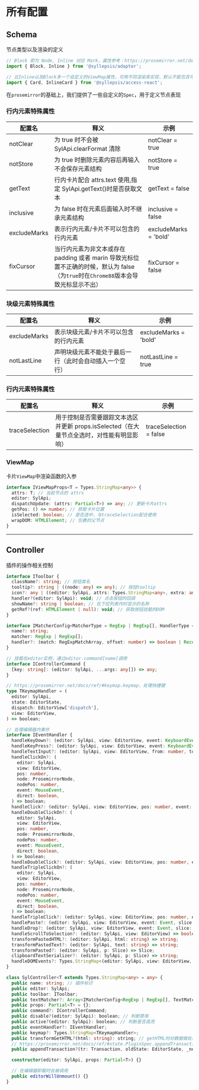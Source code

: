 # 所有配置

## Schema

节点类型以及渲染的定义

```typescript
// Block 即为 Node, Inline 对应 Mark，属性参考：https://prosemirror.net/docs/ref/#model.NodeSpec
import { Block, Inline } from '@syllepsis/adapter';

// 比Inline以及Block多一个自定义的ViewMap属性，可用不同渲染库实现，默认不能包含可编辑内容
import { Card, InlineCard } from '@syllepsis/access-react';
```

在`prosemirror`的基础上，我们提供了一些自定义的`Spec`，用于定义节点表现

### 行内元素特殊属性

| 配置名       | 释义                                                                                                                               | 示例                  |
| ------------ | ---------------------------------------------------------------------------------------------------------------------------------- | --------------------- |
| notClear     | 为 true 时不会被 SylApi.clearFormat 清除                                                                                           | notClear = true       |
| notStore     | 为 true 时删除元素内容后再输入不会保存元素结构                                                                                     | notStore = true       |
| getText      | 行内卡片配合 attrs.text 使用,指定 SylApi.getText()时是否获取文本                                                                   | getText = false       |
| inclusive    | 为 false 时在元素后面输入时不继承元素结构                                                                                          | inclusive = false     |
| excludeMarks | 表示行内元素/卡片不可以包含的行内元素                                                                                              | excludeMarks = 'bold' |
| fixCursor    | 当行内元素为非文本或存在 padding 或者 marin 导致光标位置不正确的时候，默认为 false（为`true`时在`Chrome88`版本会导致光标显示不出） | fixCursor = false     |

### 块级元素特殊属性

| 配置名       | 释义                                                   | 示例                  |
| ------------ | ------------------------------------------------------ | --------------------- |
| excludeMarks | 表示块级元素/卡片不可以包含的行内元素                  | excludeMarks = 'bold' |
| notLastLine  | 声明块级元素不能处于最后一行（此时会自动插入一个空行） | notLastLine = true    |

### 行内元素特殊属性

| 配置名         | 释义                                                                                      | 示例                   |
| -------------- | ----------------------------------------------------------------------------------------- | ---------------------- |
| traceSelection | 用于控制是否需要跟踪文本选区并更新 props.isSelected（在大量节点全选时，对性能有明显影响） | traceSelection = false |

### ViewMap

卡片`ViewMap`中渲染函数的入参

```typescript
interface IViewMapProps<T = Types.StringMap<any>> {
  attrs: T; // 当前节点的 attrs
  editor: SylApi;
  dispatchUpdate: (attrs: Partial<T>) => any; // 更新卡片attrs
  getPos: () => number; // 获取卡片位置
  isSelected: boolean; // 是否选中，与traceSelection配合使用
  wrapDOM: HTMLElement; // 包裹的父节点
}
```

---

## Controller

插件的操作相关控制

```typescript
interface IToolbar {
  className?: string; // 按钮类名
  tooltip?: string | ((node: any) => any); // 按钮tooltip
  icon?: any | ((editor: SylApi, attrs: Types.StringMap<any>, extra: any) => any); // 按钮的icon
  handler?(editor: SylApi): void; // 点击按钮的回调
  showName?: string | boolean; // 在下拉列表内时显示的名称
  getRef?(ref: HTMLElement | null): void; // 获取按钮挂载的DOM
}

interface IMatcherConfig<MatcherType = RegExp | RegExp[], HandlerType = TextMatcherHandler> {
  name?: string;
  matcher: RegExp | RegExp[];
  handler?: (match: RegExpMatchArray, offset: number) => boolean | Record<string, any>;
}

// 挂载在editor实例，通过editor.command[name]调用
interface IControllerCommand {
  [key: string]: (editor: SylApi, ...args: any[]) => any;
}

// https://prosemirror.net/docs/ref/#keymap.keymap，处理快捷键
type TKeymapHandler = (
  editor: SylApi,
  state: EditorState,
  dispatch: EditorView['dispatch'],
  view: EditorView,
) => boolean;

// 处理编辑器内事件
interface IEventHandler {
  handleKeyDown?: (editor: SylApi, view: EditorView, event: KeyboardEvent) => boolean;
  handleKeyPress?: (editor: SylApi, view: EditorView, event: KeyboardEvent) => boolean;
  handleTextInput?: (editor: SylApi, view: EditorView, from: number, to: number, text: string) => boolean;
  handleClickOn?: (
    editor: SylApi,
    view: EditorView,
    pos: number,
    node: ProsemirrorNode,
    nodePos: number,
    event: MouseEvent,
    direct: boolean,
  ) => boolean;
  handleClick?: (editor: SylApi, view: EditorView, pos: number, event: MouseEvent) => boolean;
  handleDoubleClickOn?: (
    editor: SylApi,
    view: EditorView,
    pos: number,
    node: ProsemirrorNode,
    nodePos: number,
    event: MouseEvent,
    direct: boolean,
  ) => boolean;
  handleDoubleClick?: (editor: SylApi, view: EditorView, pos: number, event: MouseEvent) => boolean;
  handleTripleClickOn?: (
    editor: SylApi,
    view: EditorView,
    pos: number,
    node: ProsemirrorNode,
    nodePos: number,
    event: MouseEvent,
    direct: boolean,
  ) => boolean;
  handleTripleClick?: (editor: SylApi, view: EditorView, pos: number, event: MouseEvent) => boolean;
  handlePaste?: (editor: SylApi, view: EditorView, event: Event, slice: Slice) => boolean;
  handleDrop?: (editor: SylApi, view: EditorView, event: Event, slice: Slice, moved: boolean) => boolean;
  handleScrollToSelection?: (editor: SylApi, view: EditorView) => boolean;
  transformPastedHTML?: (editor: SylApi, html: string) => string;
  transformPastedText?: (editor: SylApi, text: string) => string;
  transformPasted?: (editor: SylApi, p: Slice) => Slice;
  clipboardTextSerializer?: (editor: SylApi, p: Slice) => string;
  handleDOMEvents?: Types.StringMap<(editor: SylApi, view: EditorView, event: any) => boolean>;
}

class SylController<T extends Types.StringMap<any> = any> {
  public name: string; // 插件标识
  public editor: SylApi;
  public toolbar: IToolbar;
  public textMatcher?: Array<IMatcherConfig<RegExp | RegExp[], TextMatcherHandler>>;
  public props: Partial<T> = {};
  public command?: IControllerCommand;
  public disable?(editor: SylApi): boolean; // 判断禁用
  public active?(editor: SylApi): boolean; // 判断是否高亮
  public eventHandler?: IEventHandler;
  public keymap?: Types.StringMap<TKeymapHandler>;
  public transformGetHTML?(html: string): string; // getHTML时对数据做处理
  // https://prosemirror.net/docs/ref/#state.PluginSpec.appendTransaction, 只在需要修改时返回Transaction
  public appendTransaction?(tr: Transaction, oldState: EditorState, _newState: EditorState): void | Transaction;

  constructor(editor: SylApi, props: Partial<T>) {}

  // 在编辑器卸载时会被调用
  public editorWillUnmount() {}
}
```
